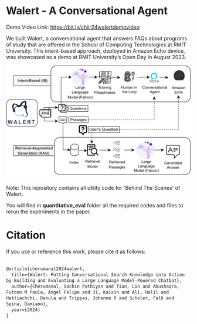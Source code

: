 # Walert - A Conversational Agent
Demo Video Link: https://bit.ly/chiir24walertdemovideo

We built Walert, a conversational agent that answers FAQs about programs of study that are offered in the School of Computing Technologies at RMIT University. This intent-based approach, deployed in Amazon Echo device, was showcased as a demo at RMIT University’s Open Day in August 2023.


![Overall Architecture](OVERALL_ARCHITECTURE.PNG)

Note: This repository contains all utility code for 'Behind The Scenes' of Walert.

You will find in **quantitative_eval** folder all the required codes and files to rerun the experiments in the paper. 


# Citation
If you use or reference this work, please cite it as follows:
```

@article{cherumanal2024walert,
  title={Walert: Putting Conversational Search Knowledge into Action by Building and Evaluating a Large Language Model-Powered Chatbot},
  author={Cherumanal, Sachin Pathiyan and Tian, Lin and Abushaqra, Futoon M Paula, Angel Felipe and Ji, Kaixin and Ali, Halil and Hettiachchi, Danula and Trippas, Johanne R and Scholer, Falk and Spina, Damiano},
  year={2024}
}
```
